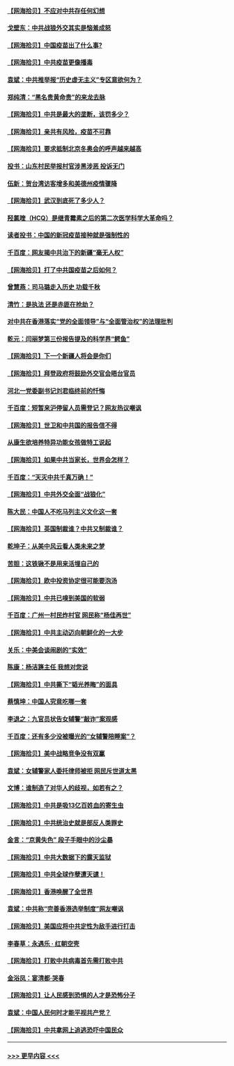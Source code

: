 #### [【网海拾贝】不应对中共存任何幻想](../pages/nsc993/n12881460.md?t=04161451) 
#### [戈壁东：中共战狼外交其实是恼羞成怒](../pages/nsc993/n12880392.md?t=04161451) 
#### [【网海拾贝】中国疫苗出了什么事?](../pages/nsc993/n12879124.md?t=04161451) 
#### [【网海拾贝】中共疫苗更像播毒](../pages/nsc993/n12876631.md?t=04161451) 
#### [袁斌：中共推举报“历史虚无主义”专区意欲何为？](../pages/nsc993/n12876530.md?t=04161451) 
#### [郑纯清：“黑名贵黄命贵”的来龙去脉](../pages/nsc993/n12875589.md?t=04161451) 
#### [【网海拾贝】中共是最大的垄断，该罚多少？](../pages/nsc993/n12874006.md?t=04161451) 
#### [【网海拾贝】亲共有风险，疫苗不可靠](../pages/nsc993/n12872224.md?t=04161451) 
#### [【网海拾贝】要求抵制北京冬奥会的呼声越来越高](../pages/nsc993/n12868962.md?t=04161451) 
#### [投书：山东村民举报村官涉黑涉恶 投诉无门](../pages/nsc993/n12869726.md?t=04161451) 
#### [伍新：贺台湾访客增多和美德州疫情骤降](../pages/nsc993/n12865651.md?t=04161451) 
#### [【网海拾贝】武汉到底死了多少人？](../pages/nsc993/n12863707.md?t=04161451) 
#### [羟氯喹（HCQ）是继青霉素之后的第二次医学科学大革命吗？](../pages/nsc993/n12638564.md?t=04161451) 
#### [读者投书：中国的新冠疫苗接种就是强制性的](../pages/nsc993/n12859932.md?t=04161451) 
#### [千百度：网友揭中共治下的新疆“毫无人权”](../pages/nsc993/n12858385.md?t=04161451) 
#### [【网海拾贝】打了中共国疫苗之后如何？](../pages/nsc993/n12857866.md?t=04161451) 
#### [曾慧燕：司马璐走入历史 功载千秋](../pages/nsc993/n12856996.md?t=04161451) 
#### [清竹：是执法 还是赤匪在抢劫？](../pages/nsc993/n12856952.md?t=04161451) 
#### [对中共在香港落实“党的全面领导”与“全面管治权”的法理批判](../pages/nsc993/n12856929.md?t=04161451) 
#### [乾元：闫丽梦第三份报告提及的科学界“鳄鱼”](../pages/nsc993/n12855985.md?t=04161451) 
#### [【网海拾贝】下一个新疆人将会是你们](../pages/nsc993/n12855864.md?t=04161451) 
#### [【网海拾贝】拜登政府将鼓励外交官会晤台官员](../pages/nsc993/n12853615.md?t=04161451) 
#### [河北一党委副书记刘君临终前的忏悔](../pages/nsc993/n12849420.md?t=04161451) 
#### [千百度：短暂来沪停留人员需登记？网友热议嘲讽](../pages/nsc993/n12853497.md?t=04161451) 
#### [【网海拾贝】世卫和中共国的报告信不得](../pages/nsc993/n12850902.md?t=04161451) 
#### [从康生欲培养特异功能女孩做特工说起](../pages/nsc993/n12849289.md?t=04161451) 
#### [【网海拾贝】如果中共当家长，世界会怎样？](../pages/nsc993/n12848436.md?t=04161451) 
#### [千百度：“天灭中共千真万确！”](../pages/nsc993/n12845659.md?t=04161451) 
#### [【网海拾贝】中共外交全面“战狼化”](../pages/nsc993/n12845607.md?t=04161451) 
#### [陈大民：中国人不吃马列主义文化这一套](../pages/nsc993/n12842496.md?t=04161451) 
#### [【网海拾贝】英国制裁谁？中共又制裁谁？](../pages/nsc993/n12840909.md?t=04161451) 
#### [乾坤子：从美中风云看人类未来之梦](../pages/nsc993/n12840590.md?t=04161451) 
#### [苦胆：这铁锹不是用来活埋自己的](../pages/nsc993/n12839512.md?t=04161451) 
#### [【网海拾贝】欧中投资协定很可能要泡汤](../pages/nsc993/n12835122.md?t=04161451) 
#### [【网海拾贝】中共已嗅到美国的软弱](../pages/nsc993/n12832411.md?t=04161451) 
#### [千百度：广州一村民炸村官 网民称“杨佳再世”](../pages/nsc993/n12832380.md?t=04161451) 
#### [【网海拾贝】中共主动迈向朝鲜化的一大步](../pages/nsc993/n12829887.md?t=04161451) 
#### [关乐：中美会谈闹剧的“实效”](../pages/nsc993/n12826698.md?t=04161451) 
#### [陈康：杨洁篪主任  我想对您说](../pages/nsc993/n12826609.md?t=04161451) 
#### [【网海拾贝】中共撕下“韬光养晦”的面具](../pages/nsc993/n12826459.md?t=04161451) 
#### [蔡慎坤：中国人究竟吃哪一套](../pages/nsc993/n12826010.md?t=04161451) 
#### [李退之：九官员状告女辅警“敲诈”案观感](../pages/nsc993/n12823984.md?t=04161451) 
#### [千百度：还有多少没被曝光的“女辅警陪睡案”？](../pages/nsc993/n12822136.md?t=04161451) 
#### [【网海拾贝】美中战略竞争没有双赢](../pages/nsc993/n12822105.md?t=04161451) 
#### [袁斌：女辅警家人委托律师被拒 网民斥世道太黑](../pages/nsc993/n12822004.md?t=04161451) 
#### [文博：谁制造了对华人的歧视，如若有之？](../pages/nsc993/n12821635.md?t=04161451) 
#### [【网海拾贝】中共是吸13亿百姓血的寄生虫](../pages/nsc993/n12819191.md?t=04161451) 
#### [【网海拾贝】中共统治史就是部反人类罪史](../pages/nsc993/n12816738.md?t=04161451) 
#### [金言：“京黄失色” 段子手眼中的沙尘暴](../pages/nsc993/n12815700.md?t=04161451) 
#### [【网海拾贝】中共大数据下的露天监狱](../pages/nsc993/n12811075.md?t=04161451) 
#### [【网海拾贝】中共全球作孽遭天谴！](../pages/nsc993/n12810258.md?t=04161451) 
#### [【网海拾贝】香港唤醒了全世界](../pages/nsc993/n12809100.md?t=04161451) 
#### [袁斌：中共称“完善香港选举制度”网友嘲讽](../pages/nsc993/n12808994.md?t=04161451) 
#### [【网海拾贝】美国应将中共定性为敌手进行打击](../pages/nsc993/n12806870.md?t=04161451) 
#### [李春草：永遇乐 · 红朝空壳](../pages/nsc993/n12805365.md?t=04161451) 
#### [【网海拾贝】打败中共病毒首先需打败中共](../pages/nsc993/n12803930.md?t=04161451) 
#### [金浴凤：宴清都‧哭春](../pages/nsc993/n12801601.md?t=04161451) 
#### [【网海拾贝】让人民感到恐惧的人才是恐怖分子](../pages/nsc993/n12799347.md?t=04161451) 
#### [袁斌：中国人民何时才能平视共产党？](../pages/nsc993/n12799306.md?t=04161451) 
#### [【网海拾贝】中共拿网上追逃恐吓中国民众](../pages/nsc993/n12796905.md?t=04161451) 

----
#### [ >>> 更早内容 <<< ](../indexes/nsc993-earlier.md)
